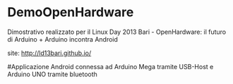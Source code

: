 DemoOpenHardware
================

Dimostrativo realizzato per il Linux Day 2013 Bari - OpenHardware: il futuro di Arduino + Arduino incontra Android 


site: http://ld13bari.github.io/


#Applicazione Android connessa ad Arduino Mega tramite USB-Host e Arduino UNO tramite bluetooth
